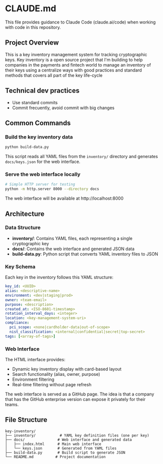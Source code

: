 # CLAUDE.md

This file provides guidance to Claude Code (claude.ai/code) when working with code in this repository.

## Project Overview

This is a key inventory management system for tracking cryptographic keys.
Key inventory is a open source project that I'm building to help companies in the payments and fintech world to manage an inventory of their keys using a centralize ways with good practices and standard methods that covers all part of the key life-cycle

## Technical dev practices

- Use standard commits
- Commit frecuently, avoid commit with big changes

## Common Commands

### Build the key inventory data
```bash
python build-data.py
```
This script reads all YAML files from the `inventory/` directory and generates `docs/keys.json` for the web interface.

### Serve the web interface locally
```bash
# Simple HTTP server for testing
python -m http.server 8000 --directory docs
```
The web interface will be available at http://localhost:8000

## Architecture

### Data Structure
- **inventory/**: Contains YAML files, each representing a single cryptographic key
- **docs/**: Contains the web interface and generated JSON data
- **build-data.py**: Python script that converts YAML inventory files to JSON

### Key Schema
Each key in the inventory follows this YAML structure:
```yaml
key_id: <UUID>
alias: <descriptive-name>
environment: <dev|staging|prod>
owner: <team-email>
purpose: <description>
created_at: <ISO-8601-timestamp>
rotation_interval_days: <integer>
location: <key-management-system-uri>
compliance:
  pci_scope: <none|cardholder-data|out-of-scope>
  nist_classification: <internal|confidential|secret|top-secret>
tags: [<array-of-tags>]
```

### Web Interface
The HTML interface provides:
- Dynamic key inventory display with card-based layout
- Search functionality (alias, owner, purpose)
- Environment filtering
- Real-time filtering without page refresh

The web interface is served as a GitHub page. The idea is that a company that has the GitHub enterprise version can expose it privately for their teams.

## File Structure
```
key-inventory/
├── inventory/           # YAML key definition files (one per key)
├── docs/               # Web interface and generated data
│   ├── index.html      # Main web interface
│   └── keys.json       # Generated from YAML files
├── build-data.py       # Build script to generate JSON
└── README.md          # Project documentation
```
